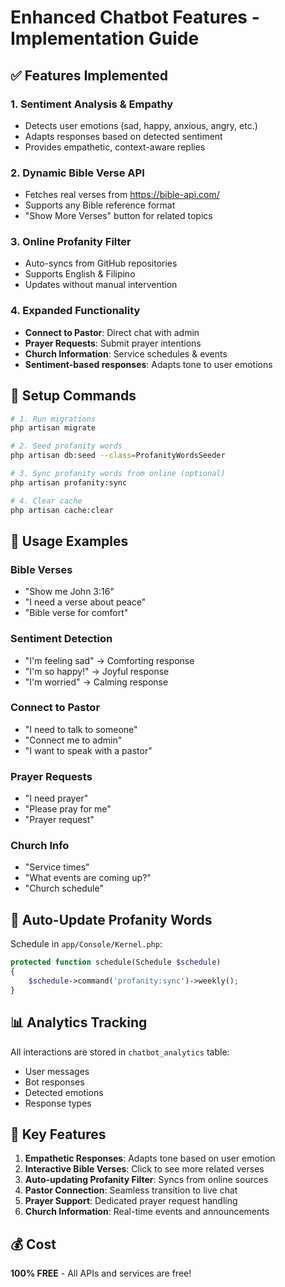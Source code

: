 # Enhanced Chatbot Features - Implementation Guide

## ✅ Features Implemented

### 1. Sentiment Analysis & Empathy
- Detects user emotions (sad, happy, anxious, angry, etc.)
- Adapts responses based on detected sentiment
- Provides empathetic, context-aware replies

### 2. Dynamic Bible Verse API
- Fetches real verses from https://bible-api.com/
- Supports any Bible reference format
- "Show More Verses" button for related topics

### 3. Online Profanity Filter
- Auto-syncs from GitHub repositories
- Supports English & Filipino
- Updates without manual intervention

### 4. Expanded Functionality
- **Connect to Pastor**: Direct chat with admin
- **Prayer Requests**: Submit prayer intentions
- **Church Information**: Service schedules & events
- **Sentiment-based responses**: Adapts tone to user emotions

## 🚀 Setup Commands

```bash
# 1. Run migrations
php artisan migrate

# 2. Seed profanity words
php artisan db:seed --class=ProfanityWordsSeeder

# 3. Sync profanity words from online (optional)
php artisan profanity:sync

# 4. Clear cache
php artisan cache:clear
```

## 📝 Usage Examples

### Bible Verses
- "Show me John 3:16"
- "I need a verse about peace"
- "Bible verse for comfort"

### Sentiment Detection
- "I'm feeling sad" → Comforting response
- "I'm so happy!" → Joyful response
- "I'm worried" → Calming response

### Connect to Pastor
- "I need to talk to someone"
- "Connect me to admin"
- "I want to speak with a pastor"

### Prayer Requests
- "I need prayer"
- "Please pray for me"
- "Prayer request"

### Church Info
- "Service times"
- "What events are coming up?"
- "Church schedule"

## 🔄 Auto-Update Profanity Words

Schedule in `app/Console/Kernel.php`:

```php
protected function schedule(Schedule $schedule)
{
    $schedule->command('profanity:sync')->weekly();
}
```

## 📊 Analytics Tracking

All interactions are stored in `chatbot_analytics` table:
- User messages
- Bot responses
- Detected emotions
- Response types

## 🎯 Key Features

1. **Empathetic Responses**: Adapts tone based on user emotion
2. **Interactive Bible Verses**: Click to see more related verses
3. **Auto-updating Profanity Filter**: Syncs from online sources
4. **Pastor Connection**: Seamless transition to live chat
5. **Prayer Support**: Dedicated prayer request handling
6. **Church Information**: Real-time events and announcements

## 💰 Cost
**100% FREE** - All APIs and services are free!
